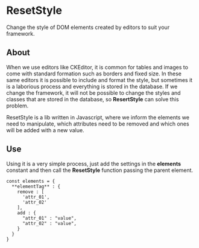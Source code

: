 # ResetStyle
Change the style of DOM elements created by editors to suit your framework.

## About

When we use editors like CKEditor, it is common for tables and images to come with standard formation such as borders and fixed size. In these same editors it is possible to include and format the style, but sometimes it is a laborious process and everything is stored in the database. If we change the framework, it will not be possible to change the styles and classes that are stored in the database, so **ResertStyle** can solve this problem.

ResetStyle is a lib written in Javascript, where we inform the elements we need to manipulate, which attributes need to be removed and which ones will be added with a new value.

## Use

Using it is a very simple process, just add the settings in the **elements** constant and then call the **ResetStyle** function passing the parent element.

```
const elements = {
  **elementTag** : {
    remove : [
      'attr_01',
      'attr_02'
    ],
    add : {
      "attr_01" : "value",
	  "attr_02" : "value",
    }
  }
}
```

